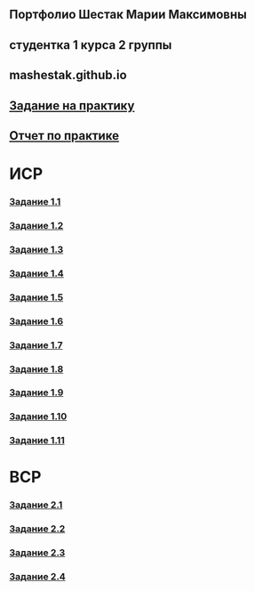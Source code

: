 ## Портфолио Шестак Марии Максимовны
## студентка 1 курса 2 группы

## mashestak.github.io  

## [Задание на практику](https://github.com/mashestak/mashestak.github.io/blob/main/задание%20на%20практику.docx)

## [Отчет по практике](https://github.com/mashestak/mashestak.github.io/blob/main/отчет%20по%20практике.docx)

# ИСР

### [Задание 1.1](https://github.com/mashestak/mashestak.github.io/blob/main/ИСР%20задание%201.1.docx)

### [Задание 1.2](https://github.com/mashestak/mashestak.github.io/blob/main/ИСР%20задание%201.2.pdf)

### [Задание 1.3](https://github.com/mashestak/mashestak.github.io/blob/main/ИСР%20задание%201.3.docx)

### [Задание 1.4](https://github.com/mashestak/mashestak.github.io/blob/main/ИСР%20задание%201.4.docx)

### [Задание 1.5](https://github.com/mashestak/mashestak.github.io/blob/main/ИСР%20задание%201.5.docx)

### [Задание 1.6](https://github.com/mashestak/mashestak.github.io/blob/main/ИСР%20задание%201.6.docx)

### [Задание 1.7](https://github.com/mashestak/mashestak.github.io/blob/main/ИСР%20задание%201.7.docx)

### [Задание 1.8](https://github.com/mashestak/mashestak.github.io/blob/main/ИСР%20задание%201.8.docx)

### [Задание 1.9](https://github.com/mashestak/mashestak.github.io/blob/main/ИСР%20задание%201.9.docx)

### [Задание 1.10](https://github.com/mashestak/mashestak.github.io/blob/main/ИСР%20задание%201.10.docx)

### [Задание 1.11](https://github.com/mashestak/mashestak.github.io/blob/main/ИСР%20задание%201.11.pdf)

# ВСР 

### [Задание 2.1](https://github.com/mashestak/mashestak.github.io/blob/main/ВСР%20задание%202.1.docx)

### [Задание 2.2](https://github.com/mashestak/mashestak.github.io/blob/main/ВСР%20задание%202.2.docx)

### [Задание 2.3](https://github.com/mashestak/mashestak.github.io/blob/main/ВСР%20задание%202.3.docx)

### [Задание 2.4](https://github.com/mashestak/mashestak.github.io/blob/main/ВСР%20задание%202.4.docx)
